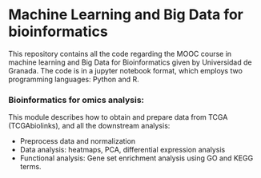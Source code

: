 # Machine Learning and Big Data for bioinformatics

This repository contains all the code regarding the MOOC course in machine learning and Big Data for Bioinformatics given by Universidad de Granada. The code is in a jupyter notebook format, which employs two programming languages: Python and R. 


### Bioinformatics for omics analysis: 
This module describes how to obtain and prepare data from TCGA (TCGAbiolinks), and all the downstream analysis: 
- Preprocess data and normalization
- Data analysis: heatmaps, PCA, differential expression analysis
- Functional analysis: Gene set enrichment analysis using GO and KEGG terms.

## 
